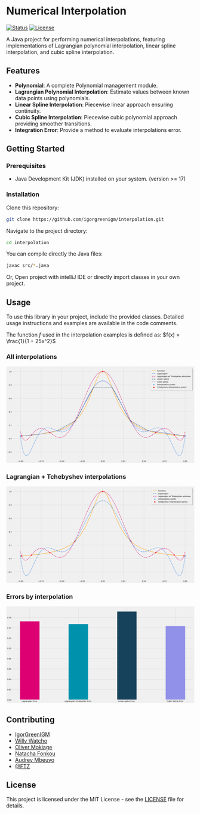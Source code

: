 # Numerical Interpolation
<div align="left">

[![Status](https://img.shields.io/badge/status-active-success.svg)]()
[![License](https://img.shields.io/badge/license-MIT-blue.svg)](/LICENSE)

</div>

A Java project for performing numerical interpolations, featuring implementations of Lagrangian polynomial interpolation, linear spline interpolation, and cubic spline interpolation.

## Features

- **Polynomial**: A complete Polynomial management module.
- **Lagrangian Polynomial Interpolation**: Estimate values between known data points using polynomials.
- **Linear Spline Interpolation**: Piecewise linear approach ensuring continuity.
- **Cubic Spline Interpolation**: Piecewise cubic polynomial approach providing smoother transitions.
- **Integration Error**: Provide a method to evaluate interpolations error.

## Getting Started

### Prerequisites

- Java Development Kit (JDK) installed on your system. (version >= 17)

### Installation
Clone this repository:

```bash
git clone https://github.com/igorgreenigm/interpolation.git
```
Navigate to the project directory:
```bash
cd interpolation
```
You can compile directly the Java files:
```bash
javac src/*.java
```
Or, Open project with intelliJ IDE or directly import classes in your own project.

## Usage
To use this library in your project, include the provided classes. Detailed usage instructions and examples are available in the code comments.

The function $f$ used in the interpolation examples is defined as: $f(x) = \frac{1}{1 + 25x^2}$

### All interpolations
<img src="./example/all.png" alt="all interpolation"/>

### Lagrangian + Tchebyshev interpolations
<img src="./example/lagrangian.png" alt="Lagrangian interpolation"/>

### Errors by interpolation
<img src="./example/errors.png" alt="errors">

## Contributing
- [IgorGreenIGM](https://github.com/IgorGreenIGM)
- [Willy Watcho](https://github.com/IgorGreenIGM)
- [Oliver Mokiage](https://github.com/IgorGreenIGM)
- [Natacha Fonkou](https://github.com/NatachaFonkou)
- [Audrey Mbeuyo]()
- [@FTZ]()
## License
This project is licensed under the MIT License - see the [LICENSE](LICENSE) file for details.

